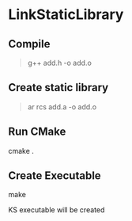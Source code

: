 # LinkStaticLibrary

## Compile 
> g++ add.h -o add.o

## Create static library
> ar rcs add.a -o add.o

## Run CMake
cmake .

## Create Executable
 make
 
 KS executable will be created
